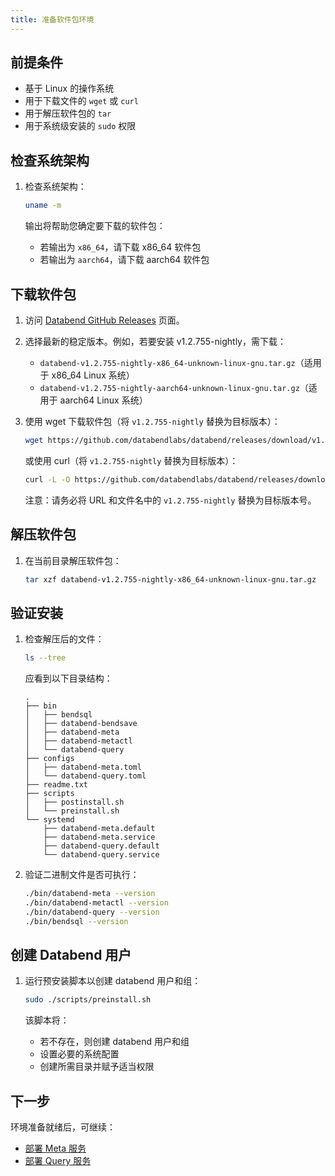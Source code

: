 ```yaml
---
title: 准备软件包环境
---
```


## 前提条件

- 基于 Linux 的操作系统
- 用于下载文件的 `wget` 或 `curl`
- 用于解压软件包的 `tar`
- 用于系统级安装的 `sudo` 权限

## 检查系统架构

1. 检查系统架构：

   ```bash
   uname -m
   ```

   输出将帮助您确定要下载的软件包：

   - 若输出为 `x86_64`，请下载 x86_64 软件包
   - 若输出为 `aarch64`，请下载 aarch64 软件包

## 下载软件包

1. 访问 [Databend GitHub Releases](https://github.com/databendlabs/databend/releases) 页面。

2. 选择最新的稳定版本。例如，若要安装 v1.2.755-nightly，需下载：

   - `databend-v1.2.755-nightly-x86_64-unknown-linux-gnu.tar.gz`（适用于 x86_64 Linux 系统）
   - `databend-v1.2.755-nightly-aarch64-unknown-linux-gnu.tar.gz`（适用于 aarch64 Linux 系统）

3. 使用 wget 下载软件包（将 `v1.2.755-nightly` 替换为目标版本）：

   ```bash
   wget https://github.com/databendlabs/databend/releases/download/v1.2.755-nightly/databend-v1.2.755-nightly-x86_64-unknown-linux-gnu.tar.gz
   ```

   或使用 curl（将 `v1.2.755-nightly` 替换为目标版本）：

   ```bash
   curl -L -O https://github.com/databendlabs/databend/releases/download/v1.2.755-nightly/databend-v1.2.755-nightly-x86_64-unknown-linux-gnu.tar.gz
   ```

   注意：请务必将 URL 和文件名中的 `v1.2.755-nightly` 替换为目标版本号。

## 解压软件包

1. 在当前目录解压软件包：
   ```bash
   tar xzf databend-v1.2.755-nightly-x86_64-unknown-linux-gnu.tar.gz
   ```

## 验证安装

1. 检查解压后的文件：

   ```bash
   ls --tree
   ```

   应看到以下目录结构：

   ```
   .
   ├── bin
   │   ├── bendsql
   │   ├── databend-bendsave
   │   ├── databend-meta
   │   ├── databend-metactl
   │   └── databend-query
   ├── configs
   │   ├── databend-meta.toml
   │   └── databend-query.toml
   ├── readme.txt
   ├── scripts
   │   ├── postinstall.sh
   │   └── preinstall.sh
   └── systemd
       ├── databend-meta.default
       ├── databend-meta.service
       ├── databend-query.default
       └── databend-query.service
   ```

2. 验证二进制文件是否可执行：
   ```bash
   ./bin/databend-meta --version
   ./bin/databend-metactl --version
   ./bin/databend-query --version
   ./bin/bendsql --version
   ```

## 创建 Databend 用户

1. 运行预安装脚本以创建 databend 用户和组：

   ```bash
   sudo ./scripts/preinstall.sh
   ```

   该脚本将：

   - 若不存在，则创建 databend 用户和组
   - 设置必要的系统配置
   - 创建所需目录并赋予适当权限

## 下一步

环境准备就绪后，可继续：

- [部署 Meta 服务](02-deploy-metasrv.md)
- [部署 Query 服务](03-deploy-query.md)